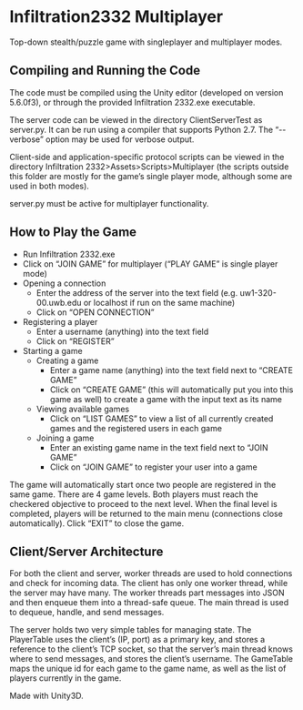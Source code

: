 # Infiltration2332 Multiplayer

Top-down stealth/puzzle game with singleplayer and multiplayer modes.

## Compiling and Running the Code
The code must be compiled using the Unity editor (developed on version 5.6.0f3), or through the provided Infiltration 2332.exe executable. 
	
The server code can be viewed in the directory ClientServerTest as server.py. It can be run using a compiler that supports Python 2.7. The “--verbose” option may be used for verbose output.

Client-side and application-specific protocol scripts can be viewed in the directory Infiltration 2332>Assets>Scripts>Multiplayer (the scripts outside this folder are mostly for the game’s single player mode, although some are used in both modes).

server.py must be active for multiplayer functionality.

## How to Play the Game

- Run Infiltration 2332.exe
- Click on “JOIN GAME” for multiplayer (“PLAY GAME” is single player mode)
- Opening a connection
  - Enter the address of the server into the text field (e.g. uw1-320-00.uwb.edu or localhost if run on the same machine)
  - Click on “OPEN CONNECTION”
- Registering a player
  - Enter a username (anything) into the text field
  - Click on “REGISTER”
- Starting a game
  - Creating a game
    - Enter a game name (anything) into the text field next to “CREATE GAME”
    - Click on “CREATE GAME” (this will automatically put you into this game as well) to create a game with the input text as its name
  - Viewing available games
    - Click on “LIST GAMES” to view a list of all currently created games and the registered users in each game
  - Joining a game
    - Enter an existing game name in the text field next to “JOIN GAME”
    - Click on “JOIN GAME” to register your user into a game

The game will automatically start once two people are registered in the same game. There are 4 game levels. Both players must reach the checkered objective to proceed to the next level. When the final level is completed, players will be returned to the main menu (connections close automatically). Click “EXIT” to close the game.


## Client/Server Architecture
For both the client and server, worker threads are used to hold connections and check for incoming data. The client has only one worker thread, while the server may have many. The worker threads part messages into JSON and then enqueue them into a thread-safe queue. The main thread is used to dequeue, handle, and send messages.

The server holds two very simple tables for managing state. The PlayerTable uses the client’s (IP, port) as a primary key, and stores a reference to the client’s TCP socket, so that the server’s main thread knows where to send messages, and stores the client’s username. The GameTable maps the unique id for each game to the game name, as well as the list of players currently in the game.


Made with Unity3D.
